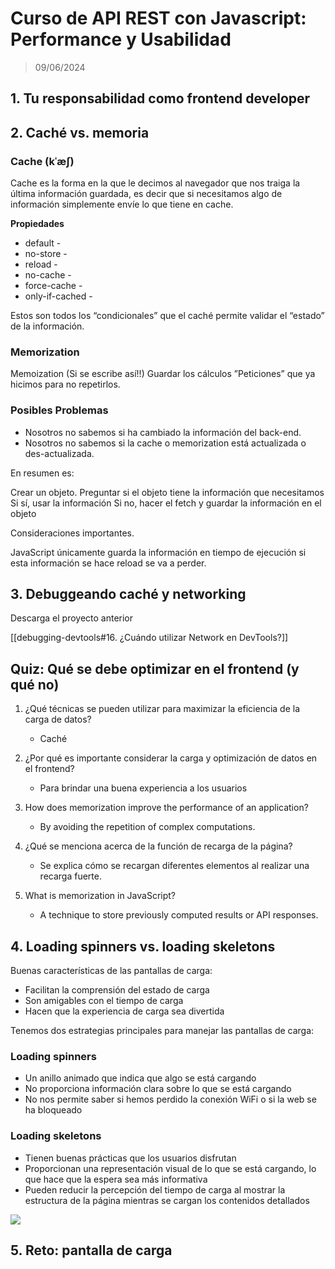 # Curso de API REST con Javascript: Performance y Usabilidad

> 09/06/2024


## 1. Tu responsabilidad como frontend developer

## 2. Caché vs. memoria

### Cache (kˈæʃ)

Cache es la forma en la que le decimos al navegador que nos traiga la última información guardada, es decir que si necesitamos algo de información simplemente envíe lo que tiene en cache.

**Propiedades**

- default -
- no-store -
- reload -
- no-cache -
- force-cache -
- only-if-cached -

Estos son todos los “condicionales” que el caché permite validar el “estado” de la información.

### Memorization

Memoization (Si se escribe así!!) Guardar los cálculos ”Peticiones” que ya hicimos para no repetirlos.

### **Posibles Problemas**

- Nosotros no sabemos si ha cambiado la información del back-end.
- Nosotros no sabemos si la cache o memorization está actualizada o des-actualizada.

En resumen es:

Crear un objeto. Preguntar si el objeto tiene la información que necesitamos Si sí, usar la información Si no, hacer el fetch y guardar la información en el objeto 

Consideraciones importantes.

JavaScript únicamente guarda la información en tiempo de ejecución si esta información se hace reload se va a perder.

## 3. Debuggeando caché y networking

Descarga el proyecto anterior

[[debugging-devtools#16. ¿Cuándo utilizar Network en DevTools?]]

## Quiz: Qué se debe optimizar en el frontend (y qué no)

1. ¿Qué técnicas se pueden utilizar para maximizar la eficiencia de la carga de datos?

	- Caché

2. ¿Por qué es importante considerar la carga y optimización de datos en el frontend?

	- Para brindar una buena experiencia a los usuarios

3. How does memorization improve the performance of an application?

	- By avoiding the repetition of complex computations.

3. ¿Qué se menciona acerca de la función de recarga de la página?

	- Se explica cómo se recargan diferentes elementos al realizar una recarga fuerte.

4. What is memorization in JavaScript?

	- A technique to store previously computed results or API responses.

## 4. Loading spinners vs. loading skeletons

Buenas características de las pantallas de carga:

- Facilitan la comprensión del estado de carga
- Son amigables con el tiempo de carga
- Hacen que la experiencia de carga sea divertida

Tenemos dos estrategias principales para manejar las pantallas de carga:

### Loading spinners

- Un anillo animado que indica que algo se está cargando
- No proporciona información clara sobre lo que se está cargando
- No nos permite saber si hemos perdido la conexión WiFi o si la web se ha bloqueado

### Loading skeletons

- Tienen buenas prácticas que los usuarios disfrutan
- Proporcionan una representación visual de lo que se está cargando, lo que hace que la espera sea más informativa
- Pueden reducir la percepción del tiempo de carga al mostrar la estructura de la página mientras se cargan los contenidos detallados

![](https://i.postimg.cc/hvRwMjDH/4-spinner-skeleton-loader.jpg)

## 5. Reto: pantalla de carga


